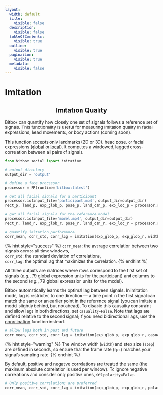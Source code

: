 ```yaml
---
layout:
  width: default
  title:
    visible: false
  description:
    visible: false
  tableOfContents:
    visible: true
  outline:
    visible: true
  pagination:
    visible: true
  metadata:
    visible: false
---
```


# Imitation

<h2 align="center">Imitation Quality</h2>

Bitbox can quantify how closely one set of signals follows a reference set of signals. This functionality is useful for measuring imitation quality in facial expressions, head movements, or body actions (coming soon).

This function accepts only landmarks ([2D ](../overview/outputs.md#id-2d-face-landmarks)or [3D](../overview/outputs.md#id-3d-face-landmarks)), head pose, or facial expressions ([global](../affective-expressions/facial-expressions.md#expression-related-global-deformations) or [local](../affective-expressions/facial-expressions.md#localized-expression-units)). It computes a windowed, lagged cross-correlation between all pairs of signals.

```python
from bitbox.social import imitation

# output directory
output_dir = 'output'

# define a face processor
processor = FP(runtime='bitbox:latest')

# get all facial signals for a participant
processor.io(input_file='participant.mp4', output_dir=output_dir)
rect_p, land_p, exp_glob_p, pose_p, land_can_p, exp_loc_p = processor.run_all(normalize=True)

# get all facial signals for the reference model
processor.io(input_file='model.mp4', output_dir=output_dir)
rect_r, land_r, exp_glob_r, pose_r, land_can_r, exp_loc_r = processor.run_all(normalize=True)

# quantify imitation performance
corr_mean, corr_std, corr_lag = imitation(exp_glob_p, exp_glob_r, width=1.1, step=0.5, fps=30)
```

{% hint style="success" %}
`corr_mean`: the average correlation between two signals across all time windows, \
`corr_std`: the standard deviation of correlations, \
`corr_lag`: the optimal lag that maximizes the correlation.
{% endhint %}

All three outputs are matrices where rows correspond to the first set of signals (_e.g._, 79 global expression units for the participant) and columns to the second (_e.g._, 79 global expression units for the model).

Bitbox automatically learns the optimal lag between signals. In imitation mode, lag is restricted to one direction — a time point in the first signal can match the same or an earlier point in the reference signal (you can imitate a model slightly behind, but not ahead). To disable this causality constraint and allow lags in both directions, set `casuality=False`. Note that lags are defined relative to the second signal; if you need bidirectional lags, use the [coordination](coordination.md) function instead.

```python
# allow lags both in past and future
corr_mean, corr_std, corr_lag = imitation(exp_glob_p, exp_glob_r, casuality=False)
```

{% hint style="warning" %}
The window width (`width`) and step size (`step`) are defined in seconds, so ensure that the frame rate (`fps`) matches your signal’s sampling rate.
{% endhint %}

By default, positive and negative correlations are treated the same (the maximum absolute correlation is used per window). To ignore negative correlations and consider only positive ones, set `polarity=False`.

```python
# Only positive correlations are preferred
corr_mean, corr_std, corr_lag = imitation(exp_glob_p, exp_glob_r, polarity=False)
```
